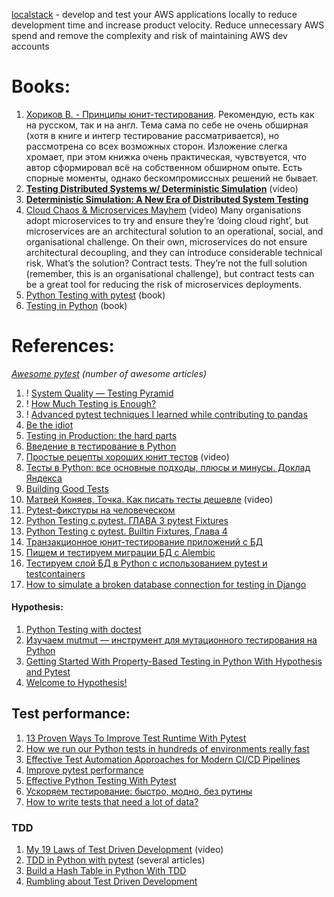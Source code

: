 
[localstack](https://www.localstack.cloud/) - develop and test your AWS applications locally to reduce development time and increase product velocity. Reduce unnecessary AWS spend and remove the complexity and risk of maintaining AWS dev accounts

# Books:

1. [Хориков В. - Принципы юнит-тестирования](http://libgen.rs/book/index.php?md5=FFFC58A9B1793A61F7EFF6EFCBDA11F2). Рекомендую, есть как на русском, так и на англ. Тема сама по себе не очень обширная (хотя в книге и интегр тестирование рассматривается), но рассмотрена со всех возможных сторон. Изложение слегка хромает, при этом книжка очень практическая, чувствуется, что автор сформировал всё на собственном обширном опыте. Есть спорные моменты, однако бескомпромиссных решений не бывает.
2. **[Testing Distributed Systems w/ Deterministic Simulation](https://www.youtube.com/watch?v=4fFDFbi3toc)** (video)
3. **[Deterministic Simulation: A New Era of Distributed System Testing](https://www.risingwave.com/blog/deterministic-simulation/)**
4. [Cloud Chaos & Microservices Mayhem](https://www.youtube.com/watch?v=zJiUNKXZA1E) (video) Many organisations adopt microservices to try and ensure they’re ‘doing cloud right’, but microservices are an architectural solution to an operational, social, and organisational challenge. On their own, microservices do not ensure architectural decoupling, and they can introduce considerable technical risk. What’s the solution? Contract tests. They’re not the full solution (remember, this is an organisational challenge), but contract tests can be a great tool for reducing the risk of microservices deployments.
5. [Python Testing with pytest](http://libgen.rs/book/index.php?md5=704A51F1CAE3EB7BD6ABC0C954927079) (book)
6. [Testing in Python](http://libgen.rs/book/index.php?md5=2732228E2680E2349A93F06D43F0692D) (book)

# References:

*[Awesome pytest](https://github.com/sobolevn/awesome-pytest) (number of awesome articles)*

1. ! [System Quality — Testing Pyramid](https://jinlow.medium.com/system-quality-testing-pyramid-0f9436fecf23)
2. ! [How Much Testing is Enough?](https://testing.googleblog.com/2021/06/how-much-testing-is-enough.html "How Much Testing is Enough?")
3. ! [Advanced pytest techniques I learned while contributing to pandas](https://levelup.gitconnected.com/advanced-pytest-techniques-i-learned-while-contributing-to-pandas-7ba1465b65eb)
4. [Be the idiot](https://luminousmen.com/post/be-the-idiot)
5. [Testing in Production: the hard parts](https://copyconstruct.medium.com/testing-in-production-the-hard-parts-3f06cefaf592)
6. [Введение в тестирование в Python](https://webdevblog.ru/vvedenie-v-testirovanie-v-python/)
7. [Простые рецепты хороших юнит тестов](https://www.youtube.com/watch?v=ZyGZjpxF9Fo) (video)
8. [Тесты в Python: все основные подходы, плюсы и минусы. Доклад Яндекса](https://habr.com/ru/company/yandex/blog/517266/)
9. [Building Good Tests](https://salmonmode.github.io/2019/03/29/building-good-tests.html)
10. [Матвей Коняев, Точка. Как писать тесты дешевле](https://www.youtube.com/watch?v=MJPZ-XrWLsw) (video)
11. [Pytest-фикстуры на человеческом](https://habr.com/ru/articles/716248/)
12. [Python Testing с pytest. ГЛАВА 3 pytest Fixtures](https://habr.com/ru/articles/448786/)
13. [Python Testing с pytest. Builtin Fixtures, Глава 4](https://habr.com/ru/articles/448792/)
14. [Транзакционное юнит-тестирование приложений с БД](https://habr.com/ru/company/selectel/blog/598499/)
15. [Пишем и тестируем миграции БД с Alembic](https://habr.com/ru/company/yandex/blog/511892/)
16. [Тестируем слой БД в Python с использованием pytest и testcontainers](https://habr.com/ru/articles/677598/)
17. [How to simulate a broken database connection for testing in Django](https://neilkakkar.com/test-database-connection-django.html)

#### Hypothesis:

1. [Python Testing with doctest](https://www.blog.pythonlibrary.org/2014/03/17/python-testing-with-doctest/)
2. [Изучаем mutmut — инструмент для мутационного тестирования на Python](https://habr.com/ru/company/vdsina/blog/512630/)
3. [Getting Started With Property-Based Testing in Python With Hypothesis and Pytest](https://semaphoreci.com/blog/property-based-testing-python-hypothesis-pytest)
4. [Welcome to Hypothesis!](https://hypothesis.readthedocs.io/en/latest/)

## Test performance:

1. [13 Proven Ways To Improve Test Runtime With Pytest](https://pytest-with-eric.com/pytest-advanced/pytest-improve-runtime/#Identify-The-Problem-Tests)
2. [How we run our Python tests in hundreds of environments really fast](https://www.google.com/url?q=https://blog.sentry.io/2022/11/14/how-we-run-our-python-tests-in-hundreds-of-environments-really-fast/&sa=D&source=calendar&usd=2&usg=AOvVaw25M9U-3atwnetPRatCIAFU)
3. [Effective Test Automation Approaches for Modern CI/CD Pipelines](https://www.infoq.com/articles/test-automation-ci-cd/)
4. [Improve pytest performance](https://discord.com/blog/pytest-daemon-10x-local-test-iteration-speed?ref=architecturenotes.co)
5. [Effective Python Testing With Pytest](https://realpython.com/pytest-python-testing/)
6. [Ускоряем тестирование: быстро, модно, без рутины](https://habr.com/ru/companies/qiwi/articles/702302/)
7. [How to write tests that need a lot of data?](https://gogognome.nl/how-to-write-tests-that-need-a-lot-of-data.html)

### TDD

1. [My 19 Laws of Test Driven Development](https://www.youtube.com/watch?v=q9wgjfeloc4&list=PLcTa2e7_ENN_ZmTmGC_AFh1ArFgdEb5Z6&index=44) (video)
2. [TDD in Python with pytest](https://www.thedigitalcatonline.com/blog/2020/09/10/tdd-in-python-with-pytest-part-1/) (several articles)
3. [Build a Hash Table in Python With TDD](https://realpython.com/python-hash-table/)
4. [Rumbling about Test Driven Development](https://luminousmen.com/post/rumbling-about-test-driven-development)